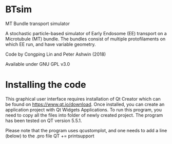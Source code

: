 # BTsim
MT Bundle transport simulator

A stochastic particle-based simulator of Early Endosome (EE) transport on a Microtubule (MT) bundle. The bundles consist of multiple protofilaments on which EE run, and have variable geometry.

Code by Congping Lin and Peter Ashwin (2018)

Available under GNU GPL v3.0

# Installing the code
This graphical user interface requires installation of Qt Creator which can be found on https://www.qt.io/download. Once installed, you can create an application project with Qt Widgets Applications. To run this program, you need to copy all the files into folder of newly created project. The program has been tested on QT version 5.5.1.

Please note that the program uses qcustomplot, and one needs to add a line (below) to the .pro file
QT       += printsupport

